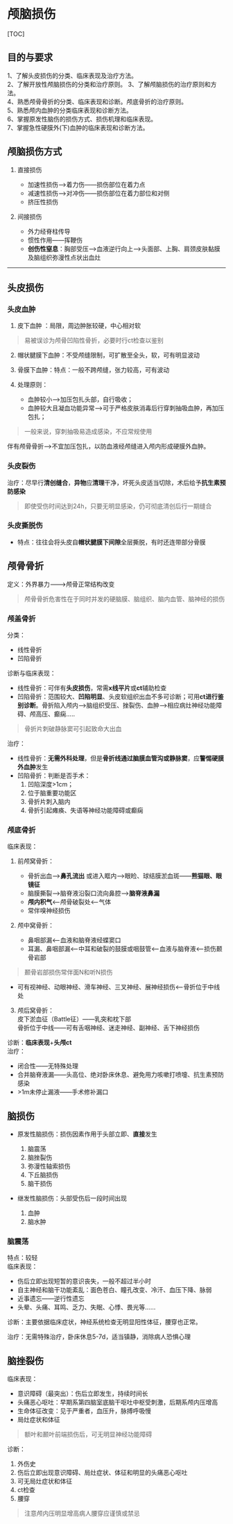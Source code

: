 # 颅脑损伤
[TOC]
## 目的与要求
1、了解头皮损伤的分类、临床表现及治疗方法。  
2、了解开放性颅脑损伤的分类和治疗原则。
3、了解颅脑损伤的治疗原则和方法。  
4、熟悉颅骨骨折的分类、临床表现和诊断。颅底骨折的治疗原则。  
5、熟悉颅内血肿的分类临床表现和诊断方法。     
6、掌握原发性脑伤的损伤方式、损伤机理和临床表现。  
7、掌握急性硬膜外(下)血肿的临床表现和诊断方法。

## 颅脑损伤方式
1. 直接损伤  
    * 加速性损伤——>着力伤——损伤部位在着力点
    * 减速性损伤——>对冲伤——损伤部位在着力部位和对侧
    * 挤压性损伤  

2. 间接损伤
    * 外力经脊柱传导
    * 惯性作用——挥鞭伤
    * **创伤性窒息**：胸部受压——>血液逆行向上——>头面部、上胸、肩颈皮肤黏膜及脑组织弥漫性点状出血灶  

***
## 头皮损伤
### 头皮血肿
1. 皮下血肿 ：局限，周边肿胀较硬，中心相对软
>易被误诊为颅骨凹陷性骨折，必要时行ct检查以鉴别  

2. 帽状腱膜下血肿：不受颅缝限制，可扩散至全头，软，可有明显波动  

3. 骨膜下血肿：特点：一般不跨颅缝，张力较高，可有波动

4. 处理原则：  
    * 血肿较小——>加压包扎头部，自行吸收；  
    * 血肿较大且凝血功能异常——>可于严格皮肤消毒后行穿刺抽吸血肿，再加压包扎；
>一般来说，穿刺抽吸易造成感染，不应常规使用  

伴有颅骨骨折——>不宜加压包扎，以防血液经颅缝进入颅内形成硬膜外血肿。  
### 头皮裂伤
治疗：尽早行**清创缝合**，**异物**应**清理**干净，坏死头皮适当切除，术后给予**抗生素预防感染**  
>即使受伤时间达到24h，只要无明显感染，仍可彻底清创后行一期缝合  

### 头皮撕脱伤
* 特点：往往会将头皮自**帽状腱膜下间隙**全层撕脱，有时还连带部分骨膜  

## 颅骨骨折
定义：外界暴力———>颅骨正常结构改变  
>颅骨骨折危害性在于同时并发的硬脑膜、脑组织、脑内血管、脑神经的损伤  

### 颅盖骨折
分类：  
* 线性骨折
* 凹陷骨折  

诊断与临床表现：
* 线性骨折：可伴有**头皮损伤**，常需**x线平片**或**ct**辅助检查  
* 凹陷骨折：范围较大、**凹陷明显**、头皮软组织出血不多可诊断；可用**ct进行鉴别诊断**。骨折陷入颅内——>脑组织受压、挫裂伤、血肿——>相应病灶神经功能障碍、颅高压、癫痫.....  
>骨折片刺破静脉窦可引起致命大出血  

治疗：
* 线性骨折：**无需外科处理**，但是**骨折线通过脑膜血管沟或静脉窦**，应**警惕硬膜外血肿**发生  
* 凹陷骨折：判断是否手术：  
    1. 凹陷深度>1cm；  
    2. 位于脑重要功能区   
    3. 骨折片刺入脑内  
    4. 骨折引起瘫痪、失语等神经功能障碍或癫痫  

###  颅底骨折
临床表现：  
1. 前颅窝骨折：
    * 骨折出血——>**鼻孔流出**  或进入眶内——>眼睑、球结膜淤血斑——**熊猫眼、眼镜征**  
    * 脑膜撕裂——>脑脊液沿裂口流向鼻腔——>**脑脊液鼻漏**
    * **颅内积气**<——颅骨破裂处<——气体  
    * 常伴嗅神经损伤  

2. 颅中窝骨折：  
    * 鼻咽部漏<——血液和脑脊液经蝶窦口
    * 耳漏、鼻咽部漏<——中耳和破裂的鼓膜或咽鼓管<——血液与脑脊液<——损伤颞骨岩部  
>颞骨岩部损伤常伴面N和听N损伤  

* 可有视神经、动眼神经、滑车神经、三叉神经、展神经损伤<——骨折位于中线处

3. 颅后窝骨折：  
皮下淤血征（Battle征）——乳突和枕下部  
骨折位于中线——可有舌咽神经、迷走神经、副神经、舌下神经损伤

诊断：**临床表现**+**头颅ct**  
治疗：  
* 闭合性——无特殊处理
* 合并脑脊液漏——头高位、绝对卧床休息、避免用力咳嗽打喷嚏、抗生素预防感染 
* \>1m未停止漏液——手术修补漏口

## 脑损伤 
* 原发性脑损伤：损伤因素作用于头部立即、**直接**发生  
    1. 脑震荡  
    2. 脑挫裂伤  
    3. 弥漫性轴索损伤  
    4. 下丘脑损伤  
    5. 脑干损伤  

* 继发性脑损伤：头部受伤后一段时间出现  
    1. 血肿  
    2. 脑水肿  
### 脑震荡
特点：较轻  
临床表现：  
* 伤后立即出现短暂的意识丧失，一般不超过半小时
* 自主神经和脑干功能紊乱：面色苍白、瞳孔改变、冷汗、血压下降、脉弱
* 近事遗忘——逆行性遗忘
* 头晕、头痛、耳鸣、乏力、失眠、心悸、畏光等......  

诊断：主要依据临床症状，神经系统检查无明显阳性体征，腰穿也正常。

治疗：无需特殊治疗，卧床休息5-7d，适当镇静，消除病人恐惧心理

## 脑挫裂伤
临床表现：  
* 意识障碍（最突出）：伤后立即发生，持续时间长
* 头痛恶心呕吐：早期系第四脑室底脑干呕吐中枢受刺激，后期系颅内压增高
* 生命体征改变：见于严重者，血压升，脉搏呼吸慢
* 局灶症状和体征
>额叶和颞叶前端损伤后，可无明显神经功能障碍  

诊断：  
1. 外伤史
2. 伤后立即出现意识障碍、局灶症状、体征和明显的头痛恶心呕吐
3. 可无局灶症状和体征
4. ct检查
5. 腰穿
>注意颅内压明显增高病人腰穿应谨慎或禁忌









